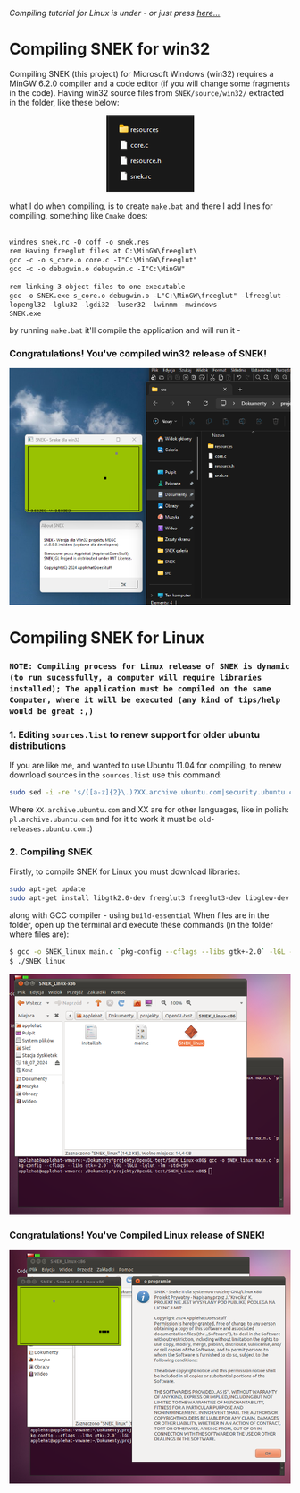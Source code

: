 *Compiling tutorial for Linux is under - or just press <a href="https://github.com/ApplehatDot/SNEK_GL/blob/main/docs/COMPILE.md#compiling-snek-for-linux">here...</a>*

# Compiling SNEK for win32 
Compiling SNEK (this project) for Microsoft Windows (win32) requires a MinGW 6.2.0 compiler and a code editor (if you will change some fragments in the code). Having win32 source files from `SNEK/source/win32/` extracted in the folder, like these below:
<div align="center">
  <img src="image/win32-files.png">
</div>

what I do when compiling, is to create `make.bat` and there I add lines for compiling, something like `Cmake` does:
```batch

windres snek.rc -O coff -o snek.res
rem Having freeglut files at C:\MinGW\freeglut\
gcc -c -o s_core.o core.c -I"C:\MinGW\freeglut"
gcc -c -o debugwin.o debugwin.c -I"C:\MinGW"

rem linking 3 object files to one executable
gcc -o SNEK.exe s_core.o debugwin.o -L"C:\MinGW\freeglut" -lfreeglut -lopengl32 -lglu32 -lgdi32 -luser32 -lwinmm -mwindows
SNEK.exe
```

by running `make.bat` it'll compile the application and will run it - 
### Congratulations! You've compiled win32 release of SNEK!

<img src="image/success-win32.png">

# Compiling SNEK for Linux 
### `NOTE: Compiling process for Linux release of SNEK is dynamic (to run sucessfully, a computer will require libraries installed); The application must be compiled on the same Computer, where it will be executed (any kind of tips/help would be great :,)`


### 1. Editing `sources.list` to renew support for older ubuntu distributions
If you are like me, and wanted to use Ubuntu 11.04 for compiling, to renew download sources in the `sources.list` use this command:
```bash
sudo sed -i -re 's/([a-z]{2}\.)?XX.archive.ubuntu.com|security.ubuntu.com/old-releases.ubuntu.com/g' /etc/apt/sources.list
```
Where ``XX.archive.ubuntu.com`` and XX are for other languages, like in polish: ``pl.archive.ubuntu.com`` and for it to work it must be ``old-releases.ubuntu.com`` :)

### 2. Compiling SNEK

Firstly, to compile SNEK for Linux you must download libraries:
```bash
sudo apt-get update
sudo apt-get install libgtk2.0-dev freeglut3 freeglut3-dev libglew-dev libglu1-mesa-dev
```
along with GCC compiler - using `build-essential`
When files are in the folder, open up the terminal and execute these commands (in the folder where files are):
```bash
$ gcc -o SNEK_linux main.c `pkg-config --cflags --libs gtk+-2.0` -lGL -lGLU -lglut -lm -std=c99
$ ./SNEK_linux
```

<img src="image/linux_compile.png">


### Congratulations! You've Compiled Linux release of SNEK!

<img src="image/linux-success.png">



